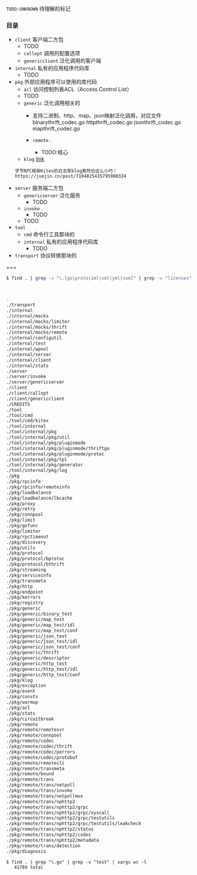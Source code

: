 

`TODO:UNKNOWN` 待理解的标记

### 目录

* `client`  客户端二方包
    * TODO
    * `callopt`  调用的配置选项
    * `genericclient`  泛化调用的客户端
* `internal`  私有的应用程序代码库
    * TODO
* `pkg`  外部应用程序可以使用的库代码
    * `acl`  访问控制列表ACL（Access Control List）
    * TODO
    * `generic` 泛化调用相关的
        * 支持二进制、http、map、json映射泛化调用，对应文件 binarythrift_codec.go httpthrift_codec.go jsonthrift_codec.go mapthrift_codec.go

        * `remote`  .
            * TODO:核心
    * `klog` [link](./pkg/klog)
    ```text
    字节RPC框架Kitex的日志库klog竟然也这么小巧！    https://juejin.cn/post/7104825435795980324
    ```
* `server`  服务端二方包
    * `genericserver`  泛化服务
        * TODO
    * `invoke`  .
        * TODO
    * TODO
* `tool`
    * `cmd`  命令行工具那块的
    * `internal`  私有的应用程序代码库
        * TODO
* `transport`  协议转换那块的

===


```sh
$ find . | grep -v "\.[go|proto|iml|xml|yml|sum]" | grep -v "licenses" | grep -v "LICENSE" | grep -v "images" | grep -v "NOTICE"



.
./transport
./internal
./internal/mocks
./internal/mocks/limiter
./internal/mocks/thrift
./internal/mocks/remote
./internal/configutil
./internal/test
./internal/wpool
./internal/server
./internal/client
./internal/stats
./server
./server/invoke
./server/genericserver
./client
./client/callopt
./client/genericclient
./CREDITS
./tool
./tool/cmd
./tool/cmd/kitex
./tool/internal
./tool/internal/pkg
./tool/internal/pkg/util
./tool/internal/pkg/pluginmode
./tool/internal/pkg/pluginmode/thriftgo
./tool/internal/pkg/pluginmode/protoc
./tool/internal/pkg/tpl
./tool/internal/pkg/generator
./tool/internal/pkg/log
./pkg
./pkg/rpcinfo
./pkg/rpcinfo/remoteinfo
./pkg/loadbalance
./pkg/loadbalance/lbcache
./pkg/proxy
./pkg/retry
./pkg/connpool
./pkg/limit
./pkg/gofunc
./pkg/limiter
./pkg/rpctimeout
./pkg/discovery
./pkg/utils
./pkg/protocol
./pkg/protocol/bprotoc
./pkg/protocol/bthrift
./pkg/streaming
./pkg/serviceinfo
./pkg/transmeta
./pkg/http
./pkg/endpoint
./pkg/kerrors
./pkg/registry
./pkg/generic
./pkg/generic/binary_test
./pkg/generic/map_test
./pkg/generic/map_test/idl
./pkg/generic/map_test/conf
./pkg/generic/json_test
./pkg/generic/json_test/idl
./pkg/generic/json_test/conf
./pkg/generic/thrift
./pkg/generic/descriptor
./pkg/generic/http_test
./pkg/generic/http_test/idl
./pkg/generic/http_test/conf
./pkg/klog
./pkg/exception
./pkg/event
./pkg/consts
./pkg/warmup
./pkg/acl
./pkg/stats
./pkg/circuitbreak
./pkg/remote
./pkg/remote/remotesvr
./pkg/remote/connpool
./pkg/remote/codec
./pkg/remote/codec/thrift
./pkg/remote/codec/perrors
./pkg/remote/codec/protobuf
./pkg/remote/remotecli
./pkg/remote/transmeta
./pkg/remote/bound
./pkg/remote/trans
./pkg/remote/trans/netpoll
./pkg/remote/trans/invoke
./pkg/remote/trans/netpollmux
./pkg/remote/trans/nphttp2
./pkg/remote/trans/nphttp2/grpc
./pkg/remote/trans/nphttp2/grpc/syscall
./pkg/remote/trans/nphttp2/grpc/testutils
./pkg/remote/trans/nphttp2/grpc/testutils/leakcheck
./pkg/remote/trans/nphttp2/status
./pkg/remote/trans/nphttp2/codes
./pkg/remote/trans/nphttp2/metadata
./pkg/remote/trans/detection
./pkg/diagnosis
```

```shell
$ find . | grep "\.go" | grep -v "test" | xargs wc -l
   41769 total

```
